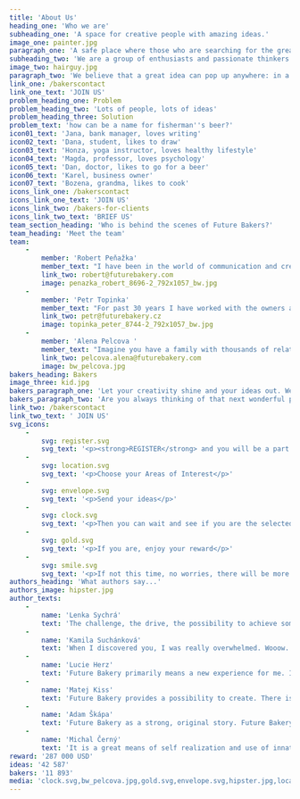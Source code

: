 ```yaml
---
title: 'About Us'
heading_one: 'Who we are'
subheading_one: 'A space for creative people with amazing ideas.'
image_one: painter.jpg
paragraph_one: 'A safe place where those who are searching for the great idea meet with the ones that have them. And where they have access not just to one amazing idea, but to several of them. A place, where the idea creators – who we call BAKERS get rewarded if their idea is selected by the client. We are a constantly growing group of bakers and creative thinkers. We believe it is important to provide a space for ideas and wonderful creations. We want to give everybody a chance to contribute. We believe the more idea makers we have, the more we can all move forward.'
subheading_two: 'We are a group of enthusiasts and passionate thinkers'
image_two: hairguy.jpg
paragraph_two: 'We believe that a great idea can pop up anywhere: in a bar, during a wonderfully peaceful weekend, while running, before going to bed, while chatting with your loved one, from a student, retiree or stay-at-home mom or dad.'
link_one: /bakerscontact
link_one_text: 'JOIN US'
problem_heading_one: Problem
problem_heading_two: 'Lots of people, lots of ideas'
problem_heading_three: Solution
problem_text: 'how can be a name for fisherman''s beer?'
icon01_text: 'Jana, bank manager, loves writing'
icon02_text: 'Dana, student, likes to draw'
icon03_text: 'Honza, yoga instructor, loves healthy lifestyle'
icon04_text: 'Magda, professor, loves psychology'
icon05_text: 'Dan, doctor, likes to go for a beer'
icon06_text: 'Karel, business owner'
icon07_text: 'Bozena, grandma, likes to cook'
icons_link_one: /bakerscontact
icons_link_one_text: 'JOIN US'
icons_link_two: /bakers-for-clients
icons_link_two_text: 'BRIEF US'
team_section_heading: 'Who is behind the scenes of Future Bakers?'
team_heading: 'Meet the team'
team:
    -
        member: 'Robert Peňažka'
        member_text: "I have been in the world of communication and creativity for 25 years. I constantly start to be able to finish and I finish to be able to start.\r\nAfter 9 years I ended up as the leader of Leo Burnett Prague, I set up Kaspen agency to leave after 7 years and established Yinachi studio.\r\nI seek passionate Clients, I connect the world of commercialism / advertising and art.\r\nI stand behind “Kmeny” project, “Neboj” or “Velký bobek” books. I publish Magnus magazine.\r\nI am an uncle of Kašpárek v rohlíku and Kefír festival. I cofounded “Rodiče vítáni” (“Parents welcome”) and together with Petr Topinka we built Future Bakery family."
        link_two: robert@futurebakery.com
        image: penazka_robert_8696-2_792x1057_bw.jpg
    -
        member: 'Petr Topinka'
        member_text: "For past 30 years I have worked with the owners and leaders of successful companies across the whole world. Even with politicians and country leaders.\r\nI help them with strategic marketing and communication.\r\nFor many years I was connected with BBDO Worldwide agency network. I worked in BBDO Toronto and lead Prague office which stood behind great creative and business projects in the Czech Republic and CEE region. I found and helped unlock hundreds of talents.\r\nAll this helped me see even more clearly that the crowd can do more that “the above”.\r\nThat’s why Robert Peňažka and I have built Future Bakery platform. For everybody to participate, for us to listen better and for things to work better."
        link_two: petr@futurebakery.cz
        image: topinka_peter_8744-2_792x1057_bw.jpg
    -
        member: 'Alena Pelcova '
        member_text: "Imagine you have a family with thousands of relatives.\r\nThis is exactly the family Alena takes care of. Future Bakery family comprising of twenty five thousands people from the crowd. People with great energy and ideas.\r\nWe know very well that none of us is as smart as we all together. Also, that we are all creative. It’s enough to give impulse and it rolls off. This world is full of creativity, fresh and - for somebody - weird ideas and insights. Our work is to work well with this and give it all a life."
        link_two: pelcova.alena@futurebakery.com
        image: bw_pelcova.jpg
bakers_heading: Bakers
image_three: kid.jpg
bakers_paragraph_one: 'Let your creativity shine and your ideas out. We will have an abundance of great projects, that will inspire you. Help us solve them!! Have fun with it!'
bakers_paragraph_two: 'Are you always thinking of that next wonderful product or are you passionate about creativity, writing or digital design? Or you just love sharing your opinion.'
link_two: /bakerscontact
link_two_text: ' JOIN US'
svg_icons:
    -
        svg: register.svg
        svg_text: '<p><strong>REGISTER</strong> and you will be a part of our global creative family</p>'
    -
        svg: location.svg
        svg_text: '<p>Choose your Areas of Interest</p>'
    -
        svg: envelope.svg
        svg_text: '<p>Send your ideas</p>'
    -
        svg: clock.svg
        svg_text: '<p>Then you can wait and see if you are the selected baker</p>'
    -
        svg: gold.svg
        svg_text: '<p>If you are, enjoy your reward</p>'
    -
        svg: smile.svg
        svg_text: '<p>If not this time, no worries, there will be more projects</p>'
authors_heading: 'What authors say...'
authors_image: hipster.jpg
author_texts:
    -
        name: 'Lenka Sychrá'
        text: 'The challenge, the drive, the possibility to achieve something and check I can do it (or not). The possibility to spin my brain into full speed (?) and, moreover, the chance to get a reward. Thanks to you I can experience an interesting state of mind and a lot of emotions: curiosity, sometimes reluctance, but most of the time enthusiasm when I read a new project brief. Then comes an intensive thinking, creativity, idea check and the joy that I managed to accomplish the work. And the best about it is when I finally win, then I am overwhelmed by extreme happiness.'
    -
        name: 'Kamila Suchánková'
        text: 'When I discovered you, I was really overwhelmed. Wooow. Finally there is something new and really creative for all of us. It doesn’t matter if you are a student, designer, a shop assistant or a lawyer. Each one of us can in this country can co-create. For me this is great. In my leisure time I can go to Future Bakery pages, release my fantasy and relax from everyday routine. At the same time, there is a healthy competition and excitement whether my idea is the right one. I simply feel to be a part of a great team.'
    -
        name: 'Lucie Herz'
        text: 'Future Bakery primarily means a new experience for me. It proved to me that everybody can succeed (if they are not discouraged by not winning immediately). The portfolio of Clients is really wide. Coming up with ideas is both fun and challenge as I do not work in this branch.'
    -
        name: 'Matej Kiss'
        text: 'Future Bakery provides a possibility to create. There is a lot of techniques and mobile applications for improving your creativity, but your page offers real projects from real life and provides real rewards. And it’s not only about coming up with advertising campaigns. Projects like how to improve interior of a new model of Fiat to reflect a real need for women, or how to make use of velcro that can hold several kilograms or how to use a chip for contactless payments - it is also a technical issue.'
    -
        name: 'Adam Škápa'
        text: 'Future Bakery as a strong, original story. Future Bakery is a mediator, visionary, monk, guru, teacher, master, lover, sex, wild passion as well as a game with clear rules… crime and punishment, feast and work, entertainment, euphoria as well as hard work or tears, winning and losing, lover and friend…. Future Bakery is a laboratory of positive emotions, of inner challenge, it’s an alchymist. Future Bakery is primarily a strong original positive story! Future Bakery clearly and sensitively sets cooperation rules for everybody and clarifies mutual orientation. There is no discrimination or limits to your fantasy, motivation is the main aspect which Future Bakery uses phenomenally. And there is a feedback and final evaluation.'
    -
        name: 'Michal Černý'
        text: 'It is a great means of self realization and use of innate talent which companies a person from basic school when his / her story got into a school magazine. The first public copy is simply experience that you can do with or you go further and as you grow you find out what power the word has and how you can shape it. This platform offers me such experience and moreover, with such well-known brands. Every author has a message, subconscious information or experience that he or she want to send further to the world. And each of these opportunities should not be just left. Above al this there is a simple joy from creating and sometimes a great message that your idea was liked and has been processed among the winning ones.'
reward: '287 000 USD'
ideas: '42 587'
bakers: '11 893'
media: 'clock.svg,bw_pelcova.jpg,gold.svg,envelope.svg,hipster.jpg,location.svg,hairguy.jpg,painter.jpg,pelcova.jpg,register.svg,smile.svg,kid.jpg,penazka_robert_8696-2_792x1057.jpg,topinka_peter_8744-2_792x1057.jpg,penazka_robert_8696-2_792x1057_bw.jpg,topinka_peter_8744-2_792x1057_bw.jpg'
---
```



